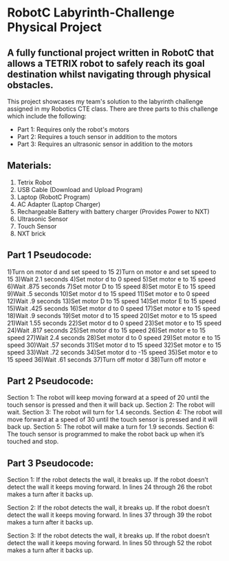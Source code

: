 # RobotC Labyrinth-Challenge Physical Project

## A fully functional project written in RobotC that allows a TETRIX robot to safely reach its goal destination whilst navigating through physical obstacles.

This project showcases my team's solution to the labyrinth challenge assigned in my Robotics CTE class. There are three parts to this challenge which include the following:

* Part 1: Requires only the robot's motors
* Part 2: Requires a touch sensor in addition to the motors
* Part 3: Requires an ultrasonic sensor in addition to the motors

## Materials:

1. Tetrix Robot
2. USB Cable (Download and Upload Program)
3. Laptop (RobotC Program)
4. AC Adapter (Laptop Charger)
5. Rechargeable Battery with battery charger (Provides Power to NXT)
6. Ultrasonic Sensor
7. Touch Sensor
8. NXT brick

## Part 1 Pseudocode:

1)Turn on motor d and set speed to 15
2)Turn on motor e and set speed to 15
3)Wait 2.1 seconds
4)Set motor d to 0 speed
5)Set motor e to 15 speed
6)Wait .875 seconds
7)Set motor D to 15 speed
8)Set motor E to 15 speed
9)Wait .5 seconds
10)Set motor d to 15 speed
11)Set motor e to 0 speed
12)Wait .9 seconds
13)Set motor D to 15 speed
14)Set motor E to 15 speed
15)Wait .425 seconds
16)Set motor d to 0 speed
17)Set motor e to 15 speed 
18)Wait .9 seconds
19)Set motor d to 15 speed
20)Set motor e to 15 speed
21)Wait 1.55 seconds
22)Set motor d to 0 speed
23)Set motor e to 15 speed
24)Wait .817 seconds
25)Set motor d to 15 speed
26)Set motor e to 15 speed
27)Wait 2.4 seconds
28)Set motor d to 0 speed
29)Set motor e to 15 speed
30)Wait .57 seconds
31)Set motor d to 15 speed
32)Set motor e to 15 speed
33)Wait .72 seconds
34)Set motor d to -15 speed
35)Set motor e to 15 speed
36)Wait .61 seconds
37)Turn off motor d
38)Turn off motor e

## Part 2 Pseudocode:

Section 1: The robot will keep moving forward at a speed of 20 until the touch sensor is pressed and then it will back up.
Section 2: The robot will wait.
Section 3: The robot will turn for 1.4 seconds.
Section 4: The robot will move forward at a speed of 30 until the touch sensor is pressed and it will back up.
Section 5: The robot will make a turn for 1.9 seconds.
Section 6: The touch sensor is programmed to make the robot back up when it’s touched and stop.

## Part 3 Pseudocode:

Section 1: If the robot detects the wall, it breaks up. If the robot doesn’t detect the wall it keeps moving forward. In lines 24 through 26 the robot makes a turn after it backs up.

Section 2: If the robot detects the wall, it breaks up. If the robot doesn’t detect the wall it keeps moving forward. In lines 37 through 39 the robot makes a turn after it backs up.

Section 3: If the robot detects the wall, it breaks up. If the robot doesn’t detect the wall it keeps moving forward. In lines 50 through 52 the robot makes a turn after it backs up.
